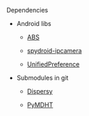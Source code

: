 Dependencies
* Android libs

    * [ABS](https://github.com/d3vgru/ActionBarSherlock/tree/tgs-android)

    * [spydroid-ipcamera](https://github.com/d3vgru/spydroid-ipcamera/tree/tgs-android)

    * [UnifiedPreference](https://github.com/saik0/UnifiedPreference)

* Submodules in git

    * [Dispersy](https://github.com/d3vgru/dispersy/tree/tgs-android)

    * [PyMDHT](https://github.com/d3vgru/pymdht/tree/tgs-android)

